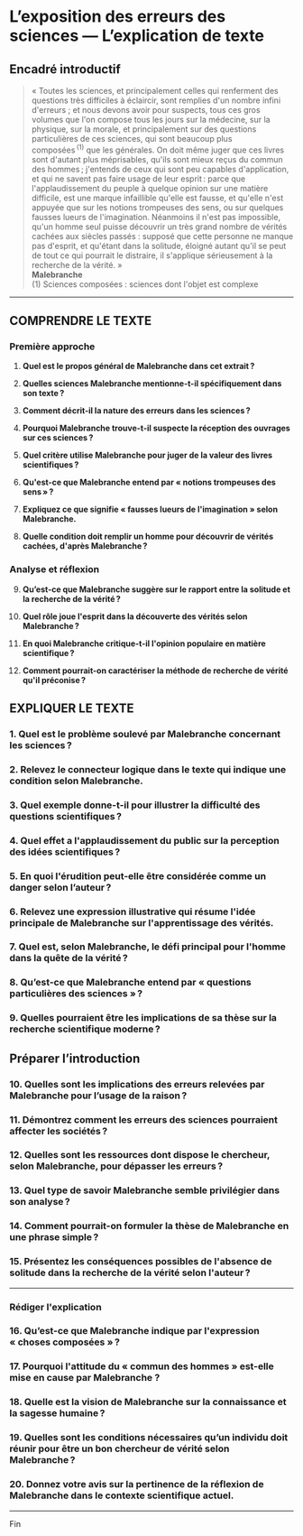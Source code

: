 # L’exposition des erreurs des sciences — L’explication de texte

## Encadré introductif
> « Toutes les sciences, et principalement celles qui renferment des questions très difficiles à éclaircir, sont remplies d'un nombre infini d'erreurs ; et nous devons avoir pour suspects, tous ces gros volumes que l'on compose tous les jours sur la médecine, sur la physique, sur la morale, et principalement sur des questions particulières de ces sciences, qui sont beaucoup plus composées <sup>(1)</sup> que les générales. On doit même juger que ces livres sont d'autant plus méprisables, qu'ils sont mieux reçus du commun des hommes ; j'entends de ceux qui sont peu capables d'application, et qui ne savent pas faire usage de leur esprit : parce que l'applaudissement du peuple à quelque opinion sur une matière difficile, est une marque infaillible qu'elle est fausse, et qu'elle n'est appuyée que sur les notions trompeuses des sens, ou sur quelques fausses lueurs de l'imagination. Néanmoins il n'est pas impossible, qu'un homme seul puisse découvrir un très grand nombre de vérités cachées aux siècles passés : supposé que cette personne ne manque pas d'esprit, et qu'étant dans la solitude, éloigné autant qu'il se peut de tout ce qui pourrait le distraire, il s'applique sérieusement à la recherche de la vérité. »  
> **Malebranche**  
> (1) Sciences composées : sciences dont l'objet est complexe

---

## COMPRENDRE LE TEXTE

### Première approche

1. **Quel est le propos général de Malebranche dans cet extrait ?**  
   
2. **Quelles sciences Malebranche mentionne-t-il spécifiquement dans son texte ?**  

3. **Comment décrit-il la nature des erreurs dans les sciences ?**  

4. **Pourquoi Malebranche trouve-t-il suspecte la réception des ouvrages sur ces sciences ?**  

5. **Quel critère utilise Malebranche pour juger de la valeur des livres scientifiques ?**  

6. **Qu'est-ce que Malebranche entend par « notions trompeuses des sens » ?**  

7. **Expliquez ce que signifie « fausses lueurs de l'imagination » selon Malebranche.**  

8. **Quelle condition doit remplir un homme pour découvrir de vérités cachées, d'après Malebranche ?**  

### Analyse et réflexion

9. **Qu’est-ce que Malebranche suggère sur le rapport entre la solitude et la recherche de la vérité ?**  

10. **Quel rôle joue l'esprit dans la découverte des vérités selon Malebranche ?**  

11. **En quoi Malebranche critique-t-il l'opinion populaire en matière scientifique ?**  

12. **Comment pourrait-on caractériser la méthode de recherche de vérité qu'il préconise ?**  

## EXPLIQUER LE TEXTE

### 1. Quel est le problème soulevé par Malebranche concernant les sciences ?  

### 2. Relevez le connecteur logique dans le texte qui indique une condition selon Malebranche.  

### 3. Quel exemple donne-t-il pour illustrer la difficulté des questions scientifiques ?  

### 4. Quel effet a l'applaudissement du public sur la perception des idées scientifiques ?  

### 5. En quoi l'érudition peut-elle être considérée comme un danger selon l’auteur ?  

### 6. Relevez une expression illustrative qui résume l'idée principale de Malebranche sur l'apprentissage des vérités.  

### 7. Quel est, selon Malebranche, le défi principal pour l'homme dans la quête de la vérité ?  

### 8. Qu’est-ce que Malebranche entend par « questions particulières des sciences » ?  

### 9. Quelles pourraient être les implications de sa thèse sur la recherche scientifique moderne ?  

## Préparer l’introduction

### 10. Quelles sont les implications des erreurs relevées par Malebranche pour l’usage de la raison ?  

### 11. Démontrez comment les erreurs des sciences pourraient affecter les sociétés ?  

### 12. Quelles sont les ressources dont dispose le chercheur, selon Malebranche, pour dépasser les erreurs ?  

### 13. Quel type de savoir Malebranche semble privilégier dans son analyse ?  

### 14. Comment pourrait-on formuler la thèse de Malebranche en une phrase simple ?  

### 15. Présentez les conséquences possibles de l'absence de solitude dans la recherche de la vérité selon l'auteur ?  

---

### Rédiger l'explication

### 16. Qu’est-ce que Malebranche indique par l'expression « choses composées » ?  

### 17. Pourquoi l'attitude du « commun des hommes » est-elle mise en cause par Malebranche ?  

### 18. Quelle est la vision de Malebranche sur la connaissance et la sagesse humaine ?  

### 19. Quelles sont les conditions nécessaires qu’un individu doit réunir pour être un bon chercheur de vérité selon Malebranche ?  

### 20. Donnez votre avis sur la pertinence de la réflexion de Malebranche dans le contexte scientifique actuel.  

---  

Fin